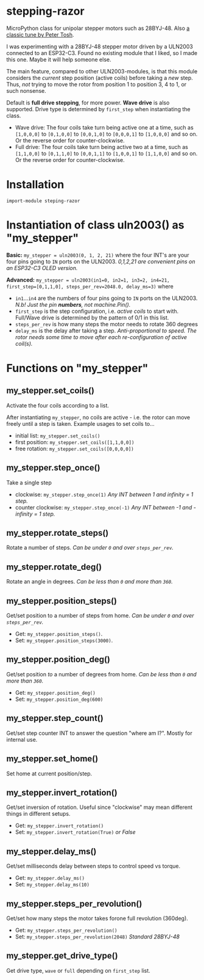 # stepping-razor
MicroPython class for unipolar stepper motors such as 28BYJ-48. Also [a classic tune by Peter Tosh](https://youtu.be/watch?v=aLJFRgE4Ywk).

I was experimenting with a 28BYJ-48 stepper motor driven by a ULN2003 connected to an ESP32-C3. Found no existing module that I liked, so I made this one. Maybe it will help someone else.

The main feature, compared to other ULN2003-modules, is that this module considers the _current_ step position (active coils) before taking a _new_ step. Thus, _not_ trying to move the rotor from position 1 to position 3, 4 to 1, or such nonsense.

Default is **full drive stepping**, for more power. **Wave drive** is also supported. Drive type is determined by `first_step` when instantiating the class. 
- Wave drive: The four coils take turn being active one at a time, such as `[1,0,0,0]` to `[0,1,0,0]` to `[0,0,1,0]` to `[0,0,0,1]` to `[1,0,0,0]` and so on. Or the reverse order for counter-clockwise.
- Full drive: The four coils take turn being active two at a time, such as `[1,1,0,0]` to `[0,1,1,0]` to `[0,0,1,1]` to `[1,0,0,1]` to `[1,1,0,0]` and so on. Or the reverse order for counter-clockwise.

# Installation
`import-module steping-razor`

# Instantiation of class uln2003() as "my_stepper"

**Basic:** `my_stepper = uln2003(0, 1, 2, 21)` where the four INT's are your four pins going to `IN` ports on the ULN2003. _0,1,2,21 are convenient pins on an ESP32-C3 OLED version._

**Advanced:** `my_stepper = uln2003(in1=0, in2=1, in3=2, in4=21, first_step=[0,1,1,0], steps_per_rev=2048.0, delay_ms=3)` where
- `in1`...`in4` are the numbers of four pins going to `IN` ports on the ULN2003. _N.b! Just the pin **numbers**, not machine.Pin()._
- `first_step` is the step configuration, i.e. _active coils_ to start with. Full/Wave drive is determined by the pattern of 0/1 in this list.
- `steps_per_rev` is how many steps the motor needs to rotate 360 degrees
- `delay_ms` is the delay after taking a step. _Anti-proportional to speed. The rotor needs some time to move after each re-configuration of active coil(s)._

# Functions on "my_stepper"

## my_stepper.set_coils()
Activate the four coils according to a list. 

After instantiating `my_stepper`, no coils are active - i.e. the rotor can move freely until a step is taken. Example usages to set coils to...
- initial list: `my_stepper.set_coils()`
- first position: `my_stepper.set_coils([1,1,0,0])`
- free rotation: `my_stepper.set_coils([0,0,0,0])`

## my_stepper.step_once()
Take a single step 
- clockwise: `my_stepper.step_once(1)` _Any INT between 1 and infinity = 1 step._
- counter clockwise: `my_stepper.step_once(-1)` _Any INT between -1 and -infinity = 1 step._

## my_stepper.rotate_steps()
Rotate a number of steps. _Can be under `0` and over `steps_per_rev`._

## my_stepper.rotate_deg()
Rotate an angle in degrees. _Can be less than `0` and more than `360`._

## my_stepper.position_steps()
Get/set position to a number of steps from home. _Can be under `0` and over `steps_per_rev`._
- Get: `my_stepper.position_steps()`.
- Set: `my_stepper.position_steps(3000)`.

## my_stepper.position_deg()
Get/set position _to_ a number of degrees from home. _Can be less than `0` and more than `360`._
- Get: `my_stepper.position_deg()`
- Set: `my_stepper.position_deg(600)`

## my_stepper.step_count()
Get/set step counter INT to answer the question "where am I?". Mostly for internal use.

## my_stepper.set_home()
Set home at current position/step.

## my_stepper.invert_rotation()
Get/set inversion of rotation. Useful since "clockwise" may mean different things in different setups.
- Get: `my_stepper.invert_rotation()`
- Set: `my_stepper.invert_rotation(True)` _or False_

## my_stepper.delay_ms()
Get/set milliseconds delay between steps to control speed vs torque.
- Get: `my_stepper.delay_ms()`
- Set: `my_stepper.delay_ms(10)`

## my_stepper.steps_per_revolution()
Get/set how many steps the motor takes forone full revolution (360deg).
- Get: `my_stepper.steps_per_revolution()`
- Set: `my_stepper.steps_per_revolution(2048)` _Standard 28BYJ-48_

## my_stepper.get_drive_type()
Get drive type, `wave` or `full` depending on `first_step` list.